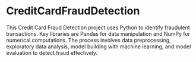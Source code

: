 # CreditCardFraudDetection
This Credit Card Fraud Detection project uses Python to identify fraudulent transactions. Key libraries are Pandas for data manipulation and NumPy for numerical computations. The process involves data preprocessing, exploratory data analysis, model building with machine learning, and model evaluation to detect fraud effectively.
